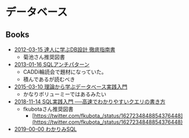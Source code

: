 # データベース

## Books

- [2012-03-15 達人に学ぶDB設計 徹底指南書](https://www.amazon.co.jp/dp/B00EE1XPAI)
  - 菊池さん推奨図書
- [2013-01-16 SQLアンチパターン](https://www.amazon.co.jp/dp/4873115892)
  - CADDi輪読会で題材になっていた。
  - 積んであるが読むべき
- [2015-03-10 理論から学ぶデータベース実践入門](https://www.amazon.co.jp/dp/4774171972)
  - かなりボリューミーではあるみたい
- [2018-11-14 SQL実践入門 ──高速でわかりやすいクエリの書き方](https://www.amazon.co.jp/dp/B07JHRL1D3)
  - fkubotaさん推奨図書
    - [https://twitter.com/fkubota_/status/1627234848854376448](https://twitter.com/fkubota_/status/1627234848854376448)
- [2019-00-00 わかりみSQL](https://booth.pm/ja/items/1576397)
